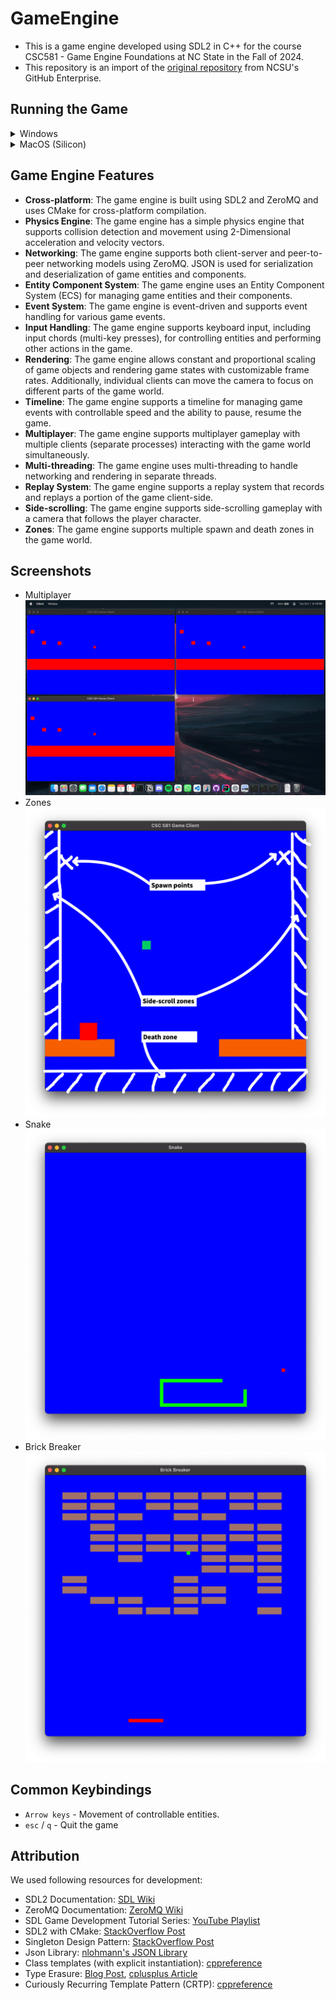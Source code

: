 # GameEngine

- This is a game engine developed using SDL2 in C++ for the course CSC581 - Game Engine Foundations at NC State in the Fall of 2024.
- This repository is an import of the [original repository](https://github.ncsu.edu/yrajapa/GameEngine) from NCSU's GitHub Enterprise.

## Running the Game

<details>
  <summary>Windows</summary>

## Requirements

1. Visual Studio Community 2022
2. SDL2 (included)
3. ZeroMQ and cppzmq (included)

## How to Run

### Group submission: Compile and run the game engine
1. Open the solution (`GameEngine.sln`) in Visual Studio Community 2022.
2. In the run configurations dropdown:
   - Select **'RunGameEngine'**.
3. Click the 'Local Windows Debugger' button to run the selected configuration within Visual Studio.

### Individual submission step 1: Compile servers, clients, and peers

1. Open the solution (`GameEngine.sln`) in Visual Studio Community 2022.
2. In the run configurations dropdown:
   - Select **'RunClientGame'**.
   - Right-click on the solution in solution explorer and click on 'Rebuid'.
   - Select **'RunPeerGame'**.
   - Right-click on the solution in solution explorer and click on 'Rebuid'.
   - Select **'RunPeerServer'**.
   - Right-click on the solution in solution explorer and click on 'Rebuid'.
   - Select **'RunServer'**.
   - Right-click on the solution in solution explorer and click on 'Rebuid'. 


### Individual submission step 2: Run servers, clients and peers

1. To run **'Server-Client'**:
   - Navigate to  `~/x64/RunServer` directory.
   - Double-click **Server.exe** to run the server.
   - Navigate to  `~/x64/RunClientGame` directory.
   - Double-click **ClientGame.exe** to run a client.
   - You can run multiple clients by double-clicking the .exe file again. 
2. To run **'Peer-to-Peer'**:
   - Navigate to `~/x64/RunPeerServer`.
   - Double-click the **PeerServer.exe** file to run the peer server.
   - Navigate to `~/x64/RunPeerGame`.
   - Double-click the **PeerGame.exe** file to run a peer.
   - You can run multiple clients by double-clicking the .exe file again.


**Note:**  
- Ensure that the `SDL2.dll` and `libzmq-v143-mt-gd-4_3_5.dll` files are present in the directories where the `.exe` files are located. These file are already included; do not remove it.
- Ensure that you run the servers before clients (or peers). 

</details>

<details>
  <summary>MacOS (Silicon)</summary>

## Requirements
- Install SDL2: `brew install sdl2`
- Install CMake: `brew install cmake`
- Install other deps - `brew install cppzmq zeromq nlohmann-json`

## Building and running
- Note: Pre-built binaries can be found at `./build`
- To compile and run the game: `cmake -S . -B build && cmake --build build`
- The `build` directory will now contain the binaries
- Run the server executable first, then run 1 or more client executables

</details>

## Game Engine Features

- **Cross-platform**: The game engine is built using SDL2 and ZeroMQ and uses CMake for cross-platform compilation.
- **Physics Engine**: The game engine has a simple physics engine that supports collision detection and movement using 2-Dimensional acceleration and velocity vectors.
- **Networking**: The game engine supports both client-server and peer-to-peer networking models using ZeroMQ. JSON is used for serialization and deserialization of game entities and components.
- **Entity Component System**: The game engine uses an Entity Component System (ECS) for managing game entities and their components.
- **Event System**: The game engine is event-driven and supports event handling for various game events.
- **Input Handling**: The game engine supports keyboard input, including input chords (multi-key presses), for controlling entities and performing other actions in the game.
- **Rendering**: The game engine allows constant and proportional scaling of game objects and rendering game states with customizable frame rates. Additionally, individual clients can move the camera to focus on different parts of the game world.
- **Timeline**: The game engine supports a timeline for managing game events with controllable speed and the ability to pause, resume the game.
- **Multiplayer**: The game engine supports multiplayer gameplay with multiple clients (separate processes) interacting with the game world simultaneously.
- **Multi-threading**: The game engine uses multi-threading to handle networking and rendering in separate threads.
- **Replay System**: The game engine supports a replay system that records and replays a portion of the game client-side.
- **Side-scrolling**: The game engine supports side-scrolling gameplay with a camera that follows the player character.
- **Zones**: The game engine supports multiple spawn and death zones in the game world.

## Screenshots

- Multiplayer ![Multiplayer](Screenshots/multiplayer.png)
- Zones ![Zones](Screenshots/zones.png)
- Snake ![Example Game - Snake](Screenshots/snake.png)
- Brick Breaker ![Example Game - Brick Breaker](Screenshots/brickbreaker.png)

## Common Keybindings

- `Arrow keys` - Movement of controllable entities.
- `esc` / `q` - Quit the game

## Attribution

We used following resources for development:

- SDL2 Documentation: [SDL Wiki](https://wiki.libsdl.org/SDL2/FrontPage)
- ZeroMQ Documentation: [ZeroMQ Wiki](http://wiki.zeromq.org/)
- SDL Game Development Tutorial Series: [YouTube Playlist](https://www.youtube.com/watch?v=FxCC9Ces1Yg&list=PLSPw4ASQYyymu3PfG9gxywSPghnSMiOAW&index=2)
- SDL2 with CMake: [StackOverflow Post](https://stackoverflow.com/questions/28395833/using-sdl2-with-cmake)
- Singleton Design Pattern: [StackOverflow Post](https://stackoverflow.com/questions/1008019/how-do-you-implement-the-singleton-design-pattern)
- Json Library: [nlohmann's JSON Library](https://github.com/nlohmann/json)
- Class templates (with explicit instantiation): [cppreference](https://en.cppreference.com/w/cpp/language/class_template)
- Type Erasure: [Blog Post](https://davekilian.com/cpp-type-erasure.html), [cplusplus Article](https://cplusplus.com/articles/oz18T05o/)
- Curiously Recurring Template Pattern (CRTP): [cppreference](https://en.cppreference.com/w/cpp/language/crtp)

